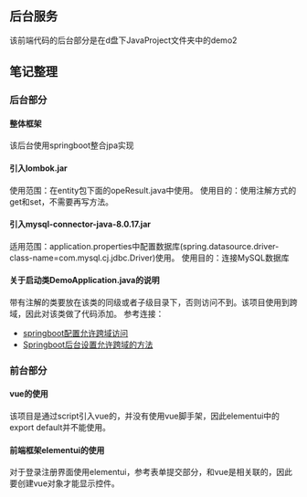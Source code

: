 ## 后台服务
该前端代码的后台部分是在d盘下JavaProject文件夹中的demo2
## 笔记整理
### 后台部分
#### 整体框架
该后台使用springboot整合jpa实现
#### 引入lombok.jar
使用范围：在entity包下面的opeResult.java中使用。
使用目的：使用注解方式的get和set，不需要再写方法。
#### 引入mysql-connector-java-8.0.17.jar
适用范围：application.properties中配置数据库(spring.datasource.driver-class-name=com.mysql.cj.jdbc.Driver)使用。
使用目的：连接MySQL数据库
#### 关于启动类DemoApplication.java的说明
带有注解的类要放在该类的同级或者子级目录下，否则访问不到。该项目使用到跨域，因此对该类做了代码添加。
参考连接：
* [springboot配置允许跨域访问](https://blog.csdn.net/syystx/article/details/82850393)
* [Springboot后台设置允许跨域的方法](https://blog.csdn.net/hlp4207/article/details/80870716)

### 前台部分
#### vue的使用
该项目是通过script引入vue的，并没有使用vue脚手架，因此elementui中的export default并不能使用。
#### 前端框架elementui的使用
对于登录注册界面使用elementui，参考表单提交部分，和vue是相关联的，因此要创建vue对象才能显示控件。


